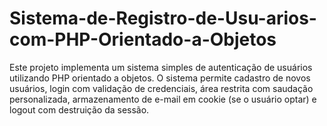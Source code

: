 # Sistema-de-Registro-de-Usu-arios-com-PHP-Orientado-a-Objetos
Este projeto implementa um sistema simples de autenticação de usuários utilizando PHP orientado a objetos. O sistema permite cadastro de novos usuários, login com validação de credenciais, área restrita com saudação personalizada, armazenamento de e-mail em cookie (se o usuário optar) e logout com destruição da sessão.
